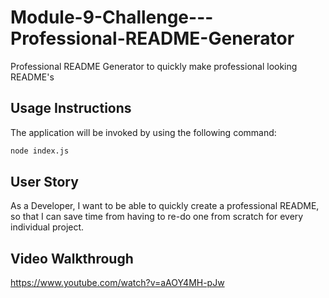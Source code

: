 # Module-9-Challenge---Professional-README-Generator
Professional README Generator to quickly make professional looking README's

## Usage Instructions

The application will be invoked by using the following command:

```bash
node index.js
```

## User Story

As a Developer, I want to be able to quickly create a professional README, so that I can save time from having to re-do one from scratch for every individual project.

## Video Walkthrough

https://www.youtube.com/watch?v=aAOY4MH-pJw